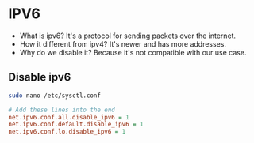 # IPV6
- What is ipv6? It's a protocol for sending packets over the internet.
- How it different from ipv4? It's newer and has more addresses.
- Why do we disable it? Because it's not compatible with our use case.

## Disable ipv6

```bash
sudo nano /etc/sysctl.conf
```

```ini
# Add these lines into the end
net.ipv6.conf.all.disable_ipv6 = 1
net.ipv6.conf.default.disable_ipv6 = 1
net.ipv6.conf.lo.disable_ipv6 = 1
```
